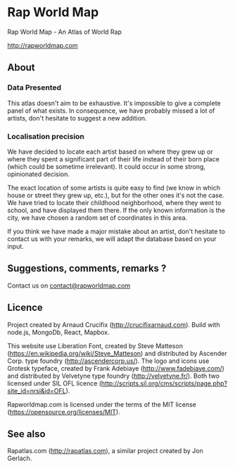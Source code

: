 # Rap World Map

Rap World Map - An Atlas of World Rap

http://rapworldmap.com

## About

### Data Presented

This atlas doesn't aim to be exhaustive. It's impossible to give a complete panel of what exists. In consequence, we have probably missed a lot of artists, don't hesitate to suggest a new addition.

### Localisation precision

We have decided to locate each artist based on where they grew up or where they spent a significant part of their life instead of their born place (which could be sometime irrelevant). It could occur in some strong, opinionated decision.

The exact location of some artists is quite easy to find (we know in which house or street they grew up, etc.), but for the other ones it's not the case. We have tried to locate their childhood neighborhood, where they went to school, and have displayed them there. If the only known information is the city, we have chosen a random set of coordinates in this area.

If you think we have made a major mistake about an artist, don't hesitate to contact us with your remarks, we will adapt the database based on your input.

## Suggestions, comments, remarks ?

Contact us on contact@rapworldmap.com

## Licence

Project created by Arnaud Crucifix (http://crucifixarnaud.com).
Build with node.js, MongoDb, React, Mapbox.

This website use Liberation Font, created by Steve Matteson (https://en.wikipedia.org/wiki/Steve_Matteson) and distributed by Ascender Corp. type foundry (http://ascendercorp.us/). The logo and icons use Grotesk typeface, created by Frank Adebiaye (http://www.fadebiaye.com/) and distributed by Velvetyne type foundry (http://velvetyne.fr/). Both two licensed under SIL OFL licence (http://scripts.sil.org/cms/scripts/page.php?site_id=nrsi&id=OFL).

Rapworldmap.com is licensed under the terms of the MIT license (https://opensource.org/licenses/MIT).

## See also

Rapatlas.com (http://rapatlas.com), a similar project created by Jon Gerlach.



